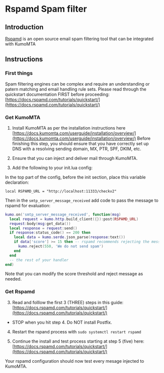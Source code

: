 # Rspamd Spam filter

## Introduction

[Rspamd](https://rspamd.com/) is an open source email spam filtering tool that can be integrated with KumoMTA

## Instructions

### First things
Spam filtering engines can be complex and require an understanding or patern matching and email handling rule sets. 
Please read through the quickstart documentation FIRST before proceeding: [https://docs.rspamd.com/tutorials/quickstart/](https://docs.rspamd.com/tutorials/quickstart/)

### Get KumoMTA
 1) Install KumoMTA as per the installation instructions here [https://docs.kumomta.com/userguide/installation/overview/](https://docs.kumomta.com/userguide/installation/overview/)
    Before finishing this step, you should ensure that you have correctly set up DNS with a resolving sending domain, MX, PTR, SPF, DKIM, etc.

 2) Ensure that you can inject and deliver mail through KumoMTA.

 3) Add the following to your init.lua config:

In the top part of the config, before the init section, place this variable declaration: 

`local RSPAMD_URL = "http://localhost:11333/checkv2"`

Then in the `smtp_server_message_received` add code to pass the message to rspamd for evaluation:

```lua
kumo.on('smtp_server_message_received', function(msg)
  local request = kumo.http.build_client({}):post(RSPAMD_URL)
  request:body(msg:get_data())
  local response = request:send()
  if response:status_code() == 200 then
    local data = kumo.serde.json_parse(response:text())
    if data['score'] >= 15 then -- rspamd recommends rejecting the message
      kumo.reject(550, 'We do not send spam')
    end
  end
  -- the rest of your handler
end)
```
Note that you can modify the score threshold and reject message as needed.


### Get Rspamd

 3) Read and folllow the first 3 (THREE) steps in this guide: [https://docs.rspamd.com/tutorials/quickstart/](https://docs.rspamd.com/tutorials/quickstart/)
 - STOP when you hit step 4.  Do NOT install Postfix.

 4) Restart the rspand process with  `sudo systemctl restart rspamd`

 5) Continue the install and test process starting at step 5 (five) here: [https://docs.rspamd.com/tutorials/quickstart/](https://docs.rspamd.com/tutorials/quickstart/)
 

Your rspamd configuration should now test every mesage injected to KumoMTA.



